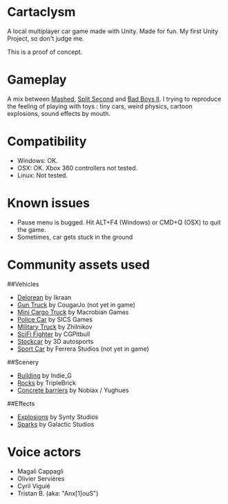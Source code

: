 # Cartaclysm
A local multiplayer car game made with Unity. Made for fun. My first Unity Project, so don't judge me.

This is a proof of concept.

# Gameplay
A mix between [Mashed](https://en.wikipedia.org/wiki/Mashed), [Split Second](https://www.youtube.com/watch?v=C1Vkc86jI80) and [Bad Boys II](https://youtu.be/bvPWI_IOxCQ?t=29s).
I trying to reproduce the feeling of playing with toys : tiny cars, weird physics, cartoon explosions, sound effects by mouth.

# Compatibility

* Windows: OK.
* OSX: OK. Xbox 360 controllers not tested.
* Linux: Not tested.

# Known issues

* Pause menu is bugged. Hit ALT+F4 (Windows) or CMD+Q (OSX) to quit the game.
* Sometimes, car gets stuck in the ground

# Community assets used

##Vehicles

* [Delorean](http://www.turbosquid.com/FullPreview/Index.cfm/ID/214487) by Ikraan
* [Gun Truck](https://www.assetstore.unity3d.com/en/#!/content/8529) by CougarJo (not yet in game)
* [Mini Cargo Truck](https://www.assetstore.unity3d.com/en/#!/content/68663) by Macrobian Games
* [Police Car](https://www.assetstore.unity3d.com/en/#!/content/52496) by SICS Games
* [Military Truck](https://www.assetstore.unity3d.com/en/#!/content/41450) by Zhilnikov
* [SciFi Fighter](https://www.assetstore.unity3d.com/en/#!/content/11711) by CGPitbull
* [Stockcar](https://www.assetstore.unity3d.com/en/#!/content/1843) by 3D autosports
* [Sport Car](https://www.assetstore.unity3d.com/en/#!/content/12133) by Ferrera Studios (not yet in game)

##Scenery

* [Building](https://www.assetstore.unity3d.com/en/#!/content/62960) by Indie_G
* [Rocks](https://www.assetstore.unity3d.com/en/#!/content/19288) by TripleBrick
* [Concrete barriers](https://www.assetstore.unity3d.com/en/#!/content/13248) by Nobiax / Yughues

##Effects

* [Explosions](https://www.assetstore.unity3d.com/en/#!/content/67834) by Synty Studios
* [Sparks](https://www.assetstore.unity3d.com/en/#!/content/52144) by Galactic Studios

# Voice actors

* Magali Cappagli
* Olivier Servières
* Cyril Viguié
* Tristan B. (aka: "Anx[1]ouS")
